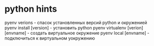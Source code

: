 # python hints

pyenv verions - спасок установленных версий python и окруженией
pyenv install [version] - установить python 
pyenv virtualenv [verion] [envname] - создать виртуальное окружение
pyenv local [envname] - подключиться к виртуальном уокружению
